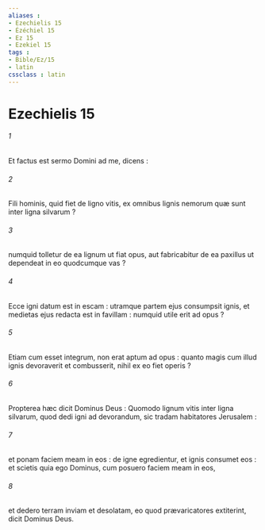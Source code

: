```yaml
---
aliases : 
- Ezechielis 15
- Ézéchiel 15
- Ez 15
- Ezekiel 15
tags : 
- Bible/Ez/15
- latin
cssclass : latin
---
```


# Ezechielis 15

###### 1
Et factus est sermo Domini ad me, dicens :
###### 2
Fili hominis, quid fiet de ligno vitis, ex omnibus lignis nemorum quæ sunt inter ligna silvarum ?
###### 3
numquid tolletur de ea lignum ut fiat opus, aut fabricabitur de ea paxillus ut dependeat in eo quodcumque vas ?
###### 4
Ecce igni datum est in escam : utramque partem ejus consumpsit ignis, et medietas ejus redacta est in favillam : numquid utile erit ad opus ?
###### 5
Etiam cum esset integrum, non erat aptum ad opus : quanto magis cum illud ignis devoraverit et combusserit, nihil ex eo fiet operis ?
###### 6
Propterea hæc dicit Dominus Deus : Quomodo lignum vitis inter ligna silvarum, quod dedi igni ad devorandum, sic tradam habitatores Jerusalem :
###### 7
et ponam faciem meam in eos : de igne egredientur, et ignis consumet eos : et scietis quia ego Dominus, cum posuero faciem meam in eos,
###### 8
et dedero terram inviam et desolatam, eo quod prævaricatores extiterint, dicit Dominus Deus.
